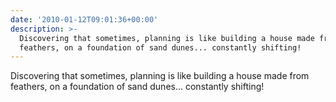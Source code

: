 ```yaml
---
date: '2010-01-12T09:01:36+00:00'
description: >-
  Discovering that sometimes, planning is like building a house made from
  feathers, on a foundation of sand dunes... constantly shifting!
---
```

Discovering that sometimes, planning is like building a house made from feathers, on a foundation of sand dunes... constantly shifting!
